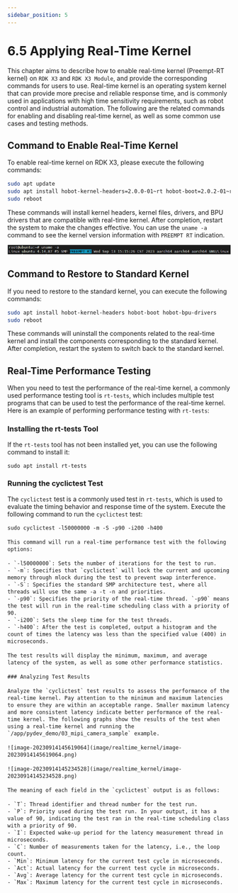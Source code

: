 ```yaml
---
sidebar_position: 5
---
```

# 6.5 Applying Real-Time Kernel

This chapter aims to describe how to enable real-time kernel (Preempt-RT kernel) on `RDK X3` and `RDK X3 Module`, and provide the corresponding commands for users to use. Real-time kernel is an operating system kernel that can provide more precise and reliable response time, and is commonly used in applications with high time sensitivity requirements, such as robot control and industrial automation. The following are the related commands for enabling and disabling real-time kernel, as well as some common use cases and testing methods.

## Command to Enable Real-Time Kernel

To enable real-time kernel on RDK X3, please execute the following commands:

```bash
sudo apt update
sudo apt install hobot-kernel-headers=2.0.0-01~rt hobot-boot=2.0.2-01~rt hobot-bpu-drivers=2.0.0-01~rt
sudo reboot
```

These commands will install kernel headers, kernel files, drivers, and BPU drivers that are compatible with real-time kernel. After completion, restart the system to make the changes effective. You can use the `uname -a` command to see the kernel version information with `PREEMPT RT` indication.

![image-20230914142401210](image/realtime_kernel/image-20230914142401210.png)

## Command to Restore to Standard Kernel

If you need to restore to the standard kernel, you can execute the following commands:

```bash
sudo apt install hobot-kernel-headers hobot-boot hobot-bpu-drivers
sudo reboot
```

These commands will uninstall the components related to the real-time kernel and install the components corresponding to the standard kernel. After completion, restart the system to switch back to the standard kernel.

## Real-Time Performance Testing

When you need to test the performance of the real-time kernel, a commonly used performance testing tool is `rt-tests`, which includes multiple test programs that can be used to test the performance of the real-time kernel. Here is an example of performing performance testing with `rt-tests`:

### Installing the rt-tests Tool

If the `rt-tests` tool has not been installed yet, you can use the following command to install it:

```
sudo apt install rt-tests
```

### Running the cyclictest Test

The `cyclictest` test is a commonly used test in `rt-tests`, which is used to evaluate the timing behavior and response time of the system. Execute the following command to run the `cyclictest` test:

```
sudo cyclictest -l50000000 -m -S -p90 -i200 -h400

This command will run a real-time performance test with the following options:

- `-l50000000`: Sets the number of iterations for the test to run.
- `-m`: Specifies that `cyclictest` will lock the current and upcoming memory through mlock during the test to prevent swap interference.
- `-S`: Specifies the standard SMP architecture test, where all threads will use the same -a -t -n and priorities.
- `-p90`: Specifies the priority of the real-time thread. `-p90` means the test will run in the real-time scheduling class with a priority of 90.
- `-i200`: Sets the sleep time for the test threads.
- `-h400`: After the test is completed, output a histogram and the count of times the latency was less than the specified value (400) in microseconds.

The test results will display the minimum, maximum, and average latency of the system, as well as some other performance statistics.

### Analyzing Test Results

Analyze the `cyclictest` test results to assess the performance of the real-time kernel. Pay attention to the minimum and maximum latencies to ensure they are within an acceptable range. Smaller maximum latency and more consistent latency indicate better performance of the real-time kernel. The following graphs show the results of the test when using a real-time kernel and running the `/app/pydev_demo/03_mipi_camera_sample` example.

![image-20230914145619064](image/realtime_kernel/image-20230914145619064.png)

![image-20230914145234528](image/realtime_kernel/image-20230914145234528.png)

The meaning of each field in the `cyclictest` output is as follows:

- `T`: Thread identifier and thread number for the test run.
- `P`: Priority used during the test run. In your output, it has a value of 90, indicating the test ran in the real-time scheduling class with a priority of 90.
- `I`: Expected wake-up period for the latency measurement thread in microseconds.
- `C`: Number of measurements taken for the latency, i.e., the loop count.
- `Min`: Minimum latency for the current test cycle in microseconds.
- `Act`: Actual latency for the current test cycle in microseconds.
- `Avg`: Average latency for the current test cycle in microseconds.
- `Max`: Maximum latency for the current test cycle in microseconds.